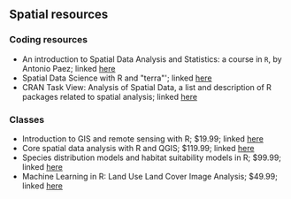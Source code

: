 ## Spatial resources 

### Coding resources
* An introduction to Spatial Data Analysis and Statistics: a course in `R`, by Antonio Paez; linked [here](https://paezha.github.io/spatial-analysis-r/)
* Spatial Data Science with R and "terra"'; linked [here](https://rspatial.org/terra/index.html)
* CRAN Task View: Analysis of Spatial Data, a list and description of R packages related to spatial analysis; linked [here](https://cran.r-project.org/web/views/Spatial.html)

### Classes 
* Introduction to GIS and remote sensing with R; $19.99; linked [here](https://www.udemy.com/course/introduction-to-gis-and-remote-sensing-with-r/)
* Core spatial data analysis with R and QGIS; $119.99; linked [here](https://www.udemy.com/course/core-spatial-data-analysis-with-r-and-qgis/)
* Species distribution models and habitat suitability models in R; $99.99; linked [here](https://www.udemy.com/course/core-spatial-data-analysis-with-r-and-qgis/)
* Machine Learning in R: Land Use Land Cover Image Analysis; $49.99; linked [here](https://www.udemy.com/course/machine-learning-in-r-image-classification-for-lulc-mapping/)
